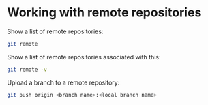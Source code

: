 # Working with remote repositories

Show a list of remote repositories:

```bash
git remote
```

Show a list of remote repositories associated with this:

```bash
git remote -v
```

Upload a branch to a remote repository:

```bash
git push origin <branch name>:<local branch name>
```
